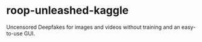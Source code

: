 # roop-unleashed-kaggle

Uncensored Deepfakes for images and videos without training and an easy-to-use GUI.
